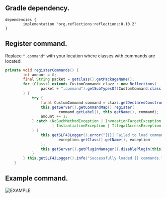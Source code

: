 ## Gradle dependency.
```dradle
dependencies {
        implementation "org.reflections:reflections:0.10.2"
}
```
## Register command.
Replace ``".command"`` with your location where classes with commands are located.


```java
private void registerCommands() {
        int amount = 0;
        final String packet = getClass().getPackageName();
        for (Class<? extends CustomCommand> clazz : new Reflections(
                packet + ".command").getSubTypesOf(CustomCommand.class)
        ) {
            try {
                final CustomCommand command = clazz.getDeclaredConstructor().newInstance();
                this.getServer().getCommandMap().register(
                        command.getLabel(), this.getName(), command);
                amount += 1;
            } catch (NoSuchMethodException | InvocationTargetException
                     | InstantiationException | IllegalAccessException exception
            ) {
                this.getSLF4JLogger().error("[{}] Failed to load commands.",
                        exception.getClass().getName(), exception
                );
                this.getServer().getPluginManager().disablePlugin(this);
            }
        } this.getSLF4JLogger().info("Successfully loaded {} commands.", amount);
    }
```
## Example command.
![EXAMPLE](https://github.com/ImFoxter/CustomCommand-clear-command)


